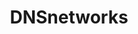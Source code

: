 ---
facebook: https://facebook.com/DNSnetworksCorp
googleplus: https://plus.google.com/u/0/108761993863588361643
logohandle: dnsnetworksca
sort: dnsnetworks
title: DNSnetworks
twitter: https://x.com/DNSnetworks
website: http://www.dnsnetworks.ca/
---